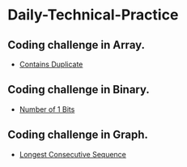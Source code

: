 # Daily-Technical-Practice


## Coding challenge in Array.

- <a href="https://leetcode.com/problems/contains-duplicate/">Contains Duplicate</a>

## Coding challenge in Binary.

- <a href="https://leetcode.com/problems/number-of-1-bits/">Number of 1 Bits</a>

## Coding challenge in Graph.

- <a href="https://leetcode.com/problems/longest-consecutive-sequence/">Longest Consecutive Sequence</a>